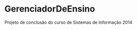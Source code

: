 GerenciadorDeEnsino
===================

Projeto de conclusão do curso de Sistemas de Informação 2014

